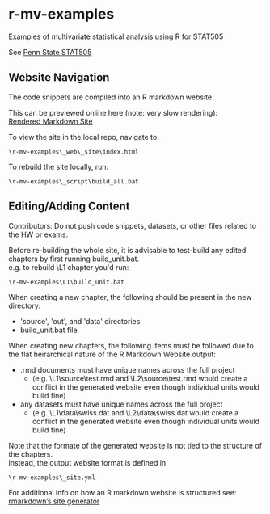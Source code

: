 # r-mv-examples
Examples of multivariate statistical analysis using R for STAT505 

See [Penn State STAT505](https://newonlinecourses.science.psu.edu/stat505_sp19/lesson/0)

## Website Navigation

The code snippets are compiled into an R markdown website.  

This can be previewed online here (note: very slow rendering):  
[Rendered Markdown Site](http://htmlpreview.github.io/?https://github.com/cottieda/r-mv-examples/blob/master/_web/_site/index.html)

To view the site in the local repo, navigate to: 
```
\r-mv-examples\_web\_site\index.html
```

To rebuild the site locally, run:  
```
\r-mv-examples\_script\build_all.bat
```

## Editing/Adding Content
Contributors: Do not push code snippets, datasets, or other files related to the HW or exams.  
  
Before re-building the whole site, it is advisable to test-build any edited chapters by first running build_unit.bat.  
e.g. to rebuild \L1 chapter you'd run:  
```
\r-mv-examples\L1\build_unit.bat
```
When creating a new chapter, the following should be present in the new directory:  
 * 'source', 'out', and 'data' directories
 * build_unit.bat file

When creating new chapters, the following items must be followed due to the flat heirarchical nature of the R Markdown Website output:
 * .rmd documents must have unique names across the full project  
   * (e.g. \L1\source\test.rmd and \L2\source\test.rmd would create a conflict in the generated website even though individual units would build fine)
 * any datasets must have unique names across the full project  
   * (e.g. \L1\data\swiss.dat and \L2\data\swiss.dat would create a conflict in the generated website even though individual units would build fine)

Note that the formate of the generated website is not tied to the structure of the chapters.  
Instead, the output website format is defined in
```
\r-mv-examples\_site.yml
```

For additional info on how an R markdown website is structured see: 
[rmarkdown’s site generator](https://bookdown.org/yihui/rmarkdown/rmarkdown-site.html)

